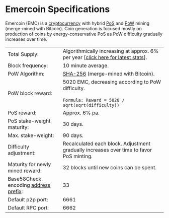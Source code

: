 # Emercoin Specifications

Emercoin (EMC) is a <a target="_blank" rel="nofollow" href="https://en.wikipedia.org/wiki/Cryptocurrency">cryptocurrency</a>
with
hybrid <a target="_blank" rel="nofollow" href="http://en.wikipedia.org/wiki/Proof-of-stake">PoS</a> and
<a target="_blank" rel="nofollow" href="http://en.wikipedia.org/wiki/Proof-of-work_system">PoW</a> mining
(merge-mined with Bitcoin). Coin generation is focused mostly on
production of coins by energy-conservative PoS as PoW difficulty
gradually increases over time.

<table>
  <tr><td>Total Supply:</td><td>Algorithmically increasing at approx. 6% per year [<a target="_blank" rel="nofollow" href="https://explorer.emercoin.com/stats">click here for latest stats</a>].</td></tr>
  <tr><td>Block frequency:</td><td>10 minute average.</td></tr>
  <tr><td>PoW Algorithm:</td><td><a target="_blank" rel="nofollow"a href="https://en.wikipedia.org/wiki/SHA-2">SHA-256</a> (merge-mined with Bitcoin).</td></tr>
  <tr><td>PoW block reward:</td><td>5020 EMC, decreasing according to PoW difficulty.<br><br><code>Formula: Reward = 5020 / sqrt(sqrt(difficulty))</code></td></tr>
  <tr><td>PoS reward:</td><td>Approx. 6% pa.</td></tr>
  <tr><td>PoS stake-weight maturity:</td><td>30 days.</td></tr>
  <tr><td>Max. stake-weight:</td><td>90 days.</td></tr>
  <tr><td>Difficulty adjustment:</td><td>Recalculated each block. Adjustment gradually increases over time to favor PoS minting.</td></tr>
  <tr><td>Maturity for newly mined reward:</td><td>32 blocks until new coins can be spent.</td></tr>
  <tr><td>Base58Check encoding <a target="_blank" rel="nofollow" href="https://en.bitcoin.it/wiki/List_of_address_prefixes">address prefix</a>:</td><td>33</td></tr>
  <tr><td>Default p2p port:</td><td>6661</td></tr>
  <tr><td>Default RPC port:</td><td>6662</td></tr>
</table>
